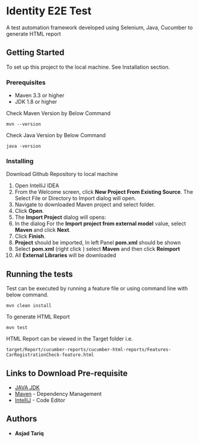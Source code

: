# Identity E2E Test

A test automation framework developed using Selenium, Java, Cucumber to generate HTML report

## Getting Started
To set up this project to the local machine. See Installation section.

### Prerequisites

* Maven 3.3 or higher
* JDK 1.8 or higher

Check Maven Version by Below Command
```
mvn --version
```

Check Java Version by Below Command
```
java -version
```

### Installing

Download Github Repository to local machine

1. Open IntelliJ IDEA
2. From the Welcome screen, click **New Project From Existing Source**.
The Select File or Directory to Import dialog will open.
3. Navigate to downloaded Maven project and select folder.
4. Click **Open**.
5. The **Import Project** dialog will opens:
6. In the dialog For the **Import project from external model** value, select **Maven** and click **Next**.
7. Click **Finish**.
8. **Project** should be imported, In left Panel **pom.xml** should be shown
9. Select **pom.xml** (right click ) select **Maven** and then click **Reimport**
10. All **External Libraries** will be downloaded


## Running the tests

Test can be executed by running a feature file or using command line with below command.
```
mvn clean install
```
To generate HTML Report
```
mvn test
```
HTML Report can be viewed in the Target folder i.e.
```
target/Report/cucumber-reports/cucumber-html-reports/Features-CarRegistrationCheck-feature.html
```

## Links to Download Pre-requisite

* [JAVA JDK](http://www.oracle.com/technetwork/java/javase/downloads/jdk9-downloads-3848520.html)
* [Maven](https://maven.apache.org/) - Dependency Management
* [IntelliJ](https://www.jetbrains.com/idea/download/#section=mac) - Code Editor

## Authors

* **Asjad Tariq**
